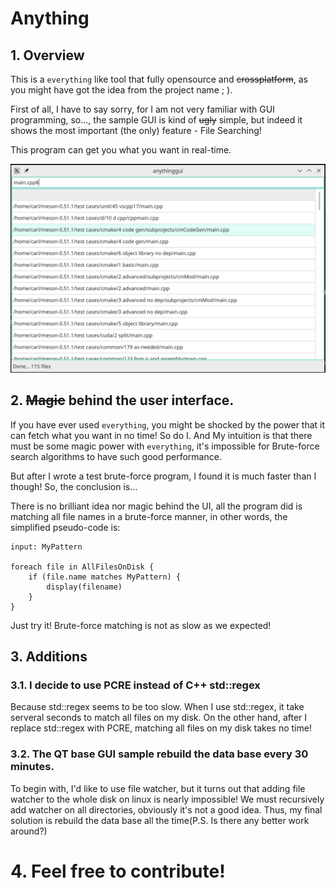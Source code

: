 # Anything

## 1. Overview 

This is a `everything` like tool that fully opensource and ~~crossplatform~~, as you might have got the idea from the project name ; ).



First of all, I have to say sorry, for I am not very familiar with GUI programming, so..., the sample GUI is kind of ~~ugly~~ simple, but indeed it shows the most important (the only) feature - File Searching!



This program can get you what you want in real-time.

![mainwin](./doc/img/mainwin.png)



## 2. ~~Magic~~ behind the user interface.

If you have ever used `everything`, you might be shocked by the power that it can fetch what you want in no time! So do I. And My intuition is that there must be some magic power with `everything`, it's impossible for Brute-force search algorithms to have such good performance.



But after I wrote a test brute-force program, I found it is much faster than I though! So, the conclusion is...



There is no brilliant idea nor magic behind the UI, all the program did is matching all file names in a brute-force manner, in other words, the simplified pseudo-code is:

```
input: MyPattern

foreach file in AllFilesOnDisk {
    if (file.name matches MyPattern) {
        display(filename)
    }
}
```

Just try it! Brute-force matching is not as slow as we expected!



## 3. Additions

### 3.1. I decide to use PCRE instead of C++ std::regex

Because std::regex seems to be too slow. When I use std::regex, it take serveral seconds to match all files on my disk. On the other hand, after I replace std::regex with PCRE, matching all files on my disk takes no time!

### 3.2. The QT base GUI sample rebuild the data base every 30 minutes.

To begin with, I'd like to use file watcher, but it turns out that adding file watcher to the whole disk on linux is nearly impossible! We must recursively add watcher on all directories, obviously it's not a good idea.  Thus, my final solution is rebuild the data base all the time(P.S. Is there any better work around?)



# 4. Feel free to contribute!



